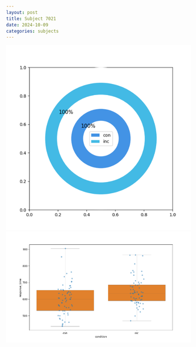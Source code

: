 ```yaml
---
layout: post
title: Subject 7021
date: 2024-10-09
categories: subjects
---
```


![](data/7021/run-7/7021_accuracy_by_condition.png)
![](data/7021/run-7/7021_rt.png)
